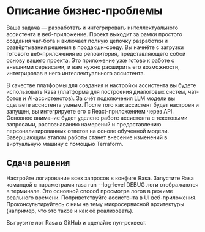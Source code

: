 # Описание бизнес-проблемы

Ваша задача — разработать и интегрировать интеллектуального ассистента в веб-приложение. Проект выходит за рамки простого создания чат-бота и включает полную цепочку разработки и развёртывания решения в продакшн-среду.
Вы начнёте с загрузки готового веб-приложения из репозитория, представляющего собой основу вашего проекта. Это приложение уже готово к работе с внешними сервисами, и вам нужно расширить его возможности, интегрировав в него интеллектуального ассистента.

В качестве платформы для создания и настройки ассистента вы будете использовать Rasa (платформа для построения диалоговых систем, чат-ботов и AI-ассистенотов). За счёт подключения LLM модели вы сделаете ассистента умным.
После того как ассистент будет настроен и запущен, вы интегрируете его с React-приложением через API. Основное внимание будет уделено работе ассистента с текстовыми запросами, распознаванию намерений и предоставлению персонализированных ответов на основе обученной модели. Завершающим этапом работы станет внесение изменений в виртуальную машину с помощью Terraform.

## Сдача решения

Настройте логирование всех запросов в конфиге Rasa. Запустите Rasa командой с параметрами rasa run --log-level DEBUG логи отображаются в терминале. Это основной способ просмотра логов в режиме реального времени.
Поприветствуйте ассистента в UI веб-приложения. Проконсультируйтесь с ним на тему микросервисной архитектуры (например, что это такое и как её реализовать).

Выгрузите лог Rasa в GitHub и сделайте пул-реквест.
